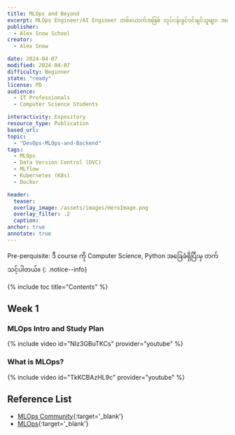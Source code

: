```yaml
---
title: MLOps and Beyond
excerpt: MLOps Engineer/AI Engineer တစ်ယောက်အဖြစ် လုပ်ငန်းခွင်ဝင်ချင်သူများ အတွက် လေ့လာသင့်တဲ့ course ပဲဖြစ်ပါတယ်။
publisher:
  - Alex Snow School
creator:
  - Alex Snow

date: 2024-04-07
modified: 2024-04-07
difficulty: Beginner
state: "ready"
license: PD
audience:
  - IT Professionals
  - Computer Science Students

interactivity: Expository
resource_type: Publication
based_url:
topic:
  - "DevOps-MLOps-and-Backend"
tags:
  - MLOps
  - Data Version Control (DVC)
  - MLflow
  - Kubernetes (K8s)
  - Docker

header:
  teaser: 
  overlay_image: /assets/images/HeroImage.png
  overlay_filter: .2
  caption:
anchor: true
annotate: true
---
```


Pre-perquisite: ဒီ course ကို Computer Science, Python အခြေခံရှိပြီးမှ တက်သင့်ပါတယ်။
{: .notice--info}

{% include toc title="Contents" %}

## Week 1

### MLOps Intro and Study Plan

{% include video id="NIz3GBuTKCs" provider="youtube" %}


### What is MLOps?

{% include video id="TkKCBAzHL9c" provider="youtube" %}

## Reference List

- [MLOps Community](https://home.mlops.community/home?view=explore){:target='\_blank'}
- [MLOps](https://ml-ops.org/){:target='\_blank'}